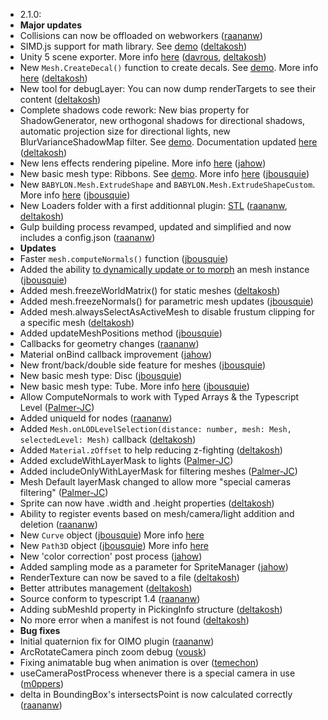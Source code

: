 ﻿- 2.1.0:
 - **Major updates**
 - Collisions can now be offloaded on webworkers ([raananw](http://www.github.com/raananw))
 - SIMD.js support for math library. See [demo](http://www.babylonjs.com/scenes/simd.html) ([deltakosh](http://www.github.com/deltakosh))
 - Unity 5  scene exporter. More info [here](https://github.com/BabylonJS/Babylon.js/tree/master/Exporters/Unity%205) ([davrous](http://www.github.com/davrous), [deltakosh](http://www.github.com/deltakosh))
 - New ```Mesh.CreateDecal()``` function to create decals. See [demo](http://www.babylonjs.com/?DECALS). More info [here](http://doc.babylonjs.com/page.php?p=25094) ([deltakosh](http://www.github.com/deltakosh))
 - New tool for debugLayer: You can now dump renderTargets to see their content ([deltakosh](http://www.github.com/deltakosh))
 - Complete shadows code rework: New bias property for ShadowGenerator, new orthogonal shadows for directional shadows, 
   automatic projection size for directional lights, new BlurVarianceShadowMap filter. See [demo](http://www.babylonjs.com/?SOFTSHADOWS). Documentation updated [here](http://babylondoc.azurewebsites.net/page.php?p=22151) ([deltakosh](http://www.github.com/deltakosh))
 - New lens effects rendering pipeline. More info [here](http://doc.babylonjs.com/page.php?p=24841) ([jahow](https://github.com/jahow))
 - New basic mesh type: Ribbons. See [demo](http://www.babylonjs.com/?RIBBONS). More info [here](http://doc.babylonjs.com/page.php?p=25088) ([jbousquie](https://github.com/jbousquie))
 - New ```BABYLON.Mesh.ExtrudeShape``` and ```BABYLON.Mesh.ExtrudeShapeCustom```. More info [here](http://doc.babylonjs.com/page.php?p=24847) ([jbousquie](https://github.com/jbousquie))
 - New Loaders folder with a first additionnal plugin: [STL](http://doc.babylonjs.com/page.php?p=25109)  ([raananw](http://www.github.com/raananw), [deltakosh](http://www.github.com/deltakosh))
 - Gulp building process revamped, updated and simplified and now includes a config.json ([raananw](http://www.github.com/raananw)) 
 - **Updates**
 - Faster ```mesh.computeNormals()``` function ([jbousquie](https://github.com/jbousquie))
 - Added the ability [to dynamically update or to morph](http://doc.babylonjs.com/page.php?p=25096) an mesh instance ([jbousquie](https://github.com/jbousquie))
 - Added mesh.freezeWorldMatrix() for static meshes ([deltakosh](http://www.github.com/deltakosh))
 - Added mesh.freezeNormals() for parametric mesh updates ([jbousquie](http://www.github.com/jbousquie))
 - Added mesh.alwaysSelectAsActiveMesh to disable frustum clipping for a specific mesh ([deltakosh](http://www.github.com/deltakosh))
 - Added updateMeshPositions method ([jbousquie](https://github.com/jbousquie))
 - Callbacks for geometry changes ([raananw](http://www.github.com/raananw))
 - Material onBind callback improvement ([jahow](http://www.github.com/jahow))
 - New front/back/double side feature for meshes ([jbousquie](https://github.com/jbousquie)) 
 - New basic mesh type: Disc ([jbousquie](https://github.com/jbousquie))
 - New basic mesh type: Tube. More info [here](http://doc.babylonjs.com/page.php?p=24847) ([jbousquie](https://github.com/jbousquie))
 - Allow ComputeNormals to work with Typed Arrays & the Typescript Level ([Palmer-JC](http://www.github.com/Palmer-JC))
 - Added uniqueId for nodes ([raananw](http://www.github.com/raananw))
 - Added ```Mesh.onLODLevelSelection(distance: number, mesh: Mesh, selectedLevel: Mesh)``` callback ([deltakosh](http://www.github.com/deltakosh))
 - Added ```Material.zOffset``` to help reducing z-fighting ([deltakosh](http://www.github.com/deltakosh))
 - Added excludeWithLayerMask to lights ([Palmer-JC](http://www.github.com/Palmer-JC))
 - Added includeOnlyWithLayerMask for filtering meshes ([Palmer-JC](http://www.github.com/Palmer-JC))
 - Mesh Default layerMask changed to allow more "special cameras filtering" ([Palmer-JC](http://www.github.com/Palmer-JC))
 - Sprite can now have .width and .height properties ([deltakosh](http://www.github.com/deltakosh))
 - Ability to register events based on mesh/camera/light addition and deletion ([raananw](http://www.github.com/raananw))
 - New ```Curve``` object ([jbousquie](https://github.com/jbousquie)) More info [here](http://doc.babylonjs.com/page.php?p=25091)
 - New ```Path3D``` object ([jbousquie](https://github.com/jbousquie)) More info [here](http://doc.babylonjs.com/page.php?p=25090)
 - New 'color correction' post process ([jahow](http://www.github.com/jahow))
 - Added sampling mode as a parameter for SpriteManager ([jahow](http://www.github.com/jahow))
 - RenderTexture can now be saved to a file ([deltakosh](http://www.github.com/deltakosh))
 - Better attributes management ([deltakosh](http://www.github.com/deltakosh))
 - Source conform to typescript 1.4 ([raananw](http://www.github.com/raananw)) 
 - Adding subMeshId property in PickingInfo structure ([deltakosh](http://www.github.com/deltakosh))
 - No more error when a manifest is not found ([deltakosh](http://www.github.com/deltakosh))
 - **Bug fixes**
 - Initial quaternion fix for OIMO plugin ([raananw](http://www.github.com/raananw)) 
 - ArcRotateCamera pinch zoom debug ([vousk](https://github.com/vousk)) 
 - Fixing animatable bug when animation is over ([temechon](http://www.github.com/temechon))
 - useCameraPostProcess whenever there is a special camera in use ([m0ppers](https://github.com/m0ppers))
 - delta in BoundingBox's intersectsPoint is now calculated correctly ([raananw](http://www.github.com/raananw)) 
